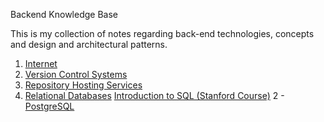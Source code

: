 Backend Knowledge Base

This is my collection of notes regarding back-end technologies, concepts and design and architectural patterns.

1. [Internet](./1.%20Internet/index.md)
2. [Version Control Systems](./2.%20Version%20Control%20Systems/index.md)
3. [Repository Hosting Services](./3.%20Repository%20Hosting%20Services/index.md)
4. [Relational Databases](./4.%20Relational%20Databases/index.md)
   [Introduction to SQL (Stanford Course)](<../Courses/1%20-%20Introduction%20to%20SQL%20(Stanford%20Course)/index.md>)
   2 - [PostgreSQL](./4.%20Relational%20Databases/4.1%20-%20PostgreSQL/index.md)
